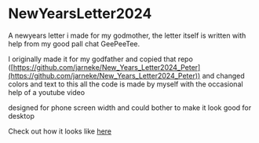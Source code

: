 ﻿# NewYearsLetter2024
A newyears letter i made for my godmother, the letter itself is written with help from my good pall chat GeePeeTee.

I originally made it for my godfather and copied that repo ([https://github.com/jarneke/New_Years_Letter2024_Peter](https://github.com/jarneke/New_Years_Letter2024_Peter)) and changed colors and text to this
all the code is made by myself with the occasional help of a youtube video


designed for phone screen width and could bother to make it look good for desktop

Check out how it looks like [here](https://jarneke.github.io/New_Years_Letter2024_Meter/)
